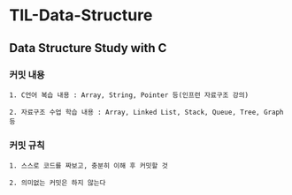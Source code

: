 # TIL-Data-Structure

Data Structure Study with C
--------------------------------------------------

### 커밋 내용

```
1. C언어 복습 내용 : Array, String, Pointer 등(인프런 자료구조 강의)

2. 자료구조 수업 학습 내용 : Array, Linked List, Stack, Queue, Tree, Graph 등 
```

### 커밋 규칙

```
1. 스스로 코드를 짜보고, 충분히 이해 후 커밋할 것

2. 의미없는 커밋은 하지 않는다
```

